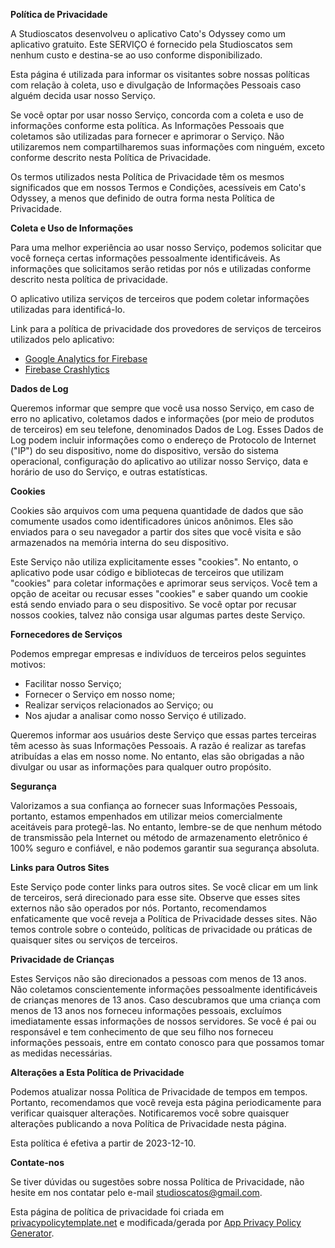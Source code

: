 **Política de Privacidade**

A Studioscatos desenvolveu o aplicativo Cato's Odyssey como um aplicativo gratuito. Este SERVIÇO é fornecido pela Studioscatos sem nenhum custo e destina-se ao uso conforme disponibilizado.

Esta página é utilizada para informar os visitantes sobre nossas políticas com relação à coleta, uso e divulgação de Informações Pessoais caso alguém decida usar nosso Serviço.

Se você optar por usar nosso Serviço, concorda com a coleta e uso de informações conforme esta política. As Informações Pessoais que coletamos são utilizadas para fornecer e aprimorar o Serviço. Não utilizaremos nem compartilharemos suas informações com ninguém, exceto conforme descrito nesta Política de Privacidade.

Os termos utilizados nesta Política de Privacidade têm os mesmos significados que em nossos Termos e Condições, acessíveis em Cato's Odyssey, a menos que definido de outra forma nesta Política de Privacidade.

**Coleta e Uso de Informações**

Para uma melhor experiência ao usar nosso Serviço, podemos solicitar que você forneça certas informações pessoalmente identificáveis. As informações que solicitamos serão retidas por nós e utilizadas conforme descrito nesta política de privacidade.

O aplicativo utiliza serviços de terceiros que podem coletar informações utilizadas para identificá-lo.

Link para a política de privacidade dos provedores de serviços de terceiros utilizados pelo aplicativo:

- [Google Analytics for Firebase](https://firebase.google.com/support/privacy)
- [Firebase Crashlytics](https://firebase.google.com/support/privacy/)

**Dados de Log**

Queremos informar que sempre que você usa nosso Serviço, em caso de erro no aplicativo, coletamos dados e informações (por meio de produtos de terceiros) em seu telefone, denominados Dados de Log. Esses Dados de Log podem incluir informações como o endereço de Protocolo de Internet ("IP") do seu dispositivo, nome do dispositivo, versão do sistema operacional, configuração do aplicativo ao utilizar nosso Serviço, data e horário de uso do Serviço, e outras estatísticas.

**Cookies**

Cookies são arquivos com uma pequena quantidade de dados que são comumente usados como identificadores únicos anônimos. Eles são enviados para o seu navegador a partir dos sites que você visita e são armazenados na memória interna do seu dispositivo.

Este Serviço não utiliza explicitamente esses "cookies". No entanto, o aplicativo pode usar código e bibliotecas de terceiros que utilizam "cookies" para coletar informações e aprimorar seus serviços. Você tem a opção de aceitar ou recusar esses "cookies" e saber quando um cookie está sendo enviado para o seu dispositivo. Se você optar por recusar nossos cookies, talvez não consiga usar algumas partes deste Serviço.

**Fornecedores de Serviços**

Podemos empregar empresas e indivíduos de terceiros pelos seguintes motivos:

- Facilitar nosso Serviço;
- Fornecer o Serviço em nosso nome;
- Realizar serviços relacionados ao Serviço; ou
- Nos ajudar a analisar como nosso Serviço é utilizado.

Queremos informar aos usuários deste Serviço que essas partes terceiras têm acesso às suas Informações Pessoais. A razão é realizar as tarefas atribuídas a elas em nosso nome. No entanto, elas são obrigadas a não divulgar ou usar as informações para qualquer outro propósito.

**Segurança**

Valorizamos a sua confiança ao fornecer suas Informações Pessoais, portanto, estamos empenhados em utilizar meios comercialmente aceitáveis para protegê-las. No entanto, lembre-se de que nenhum método de transmissão pela Internet ou método de armazenamento eletrônico é 100% seguro e confiável, e não podemos garantir sua segurança absoluta.

**Links para Outros Sites**

Este Serviço pode conter links para outros sites. Se você clicar em um link de terceiros, será direcionado para esse site. Observe que esses sites externos não são operados por nós. Portanto, recomendamos enfaticamente que você reveja a Política de Privacidade desses sites. Não temos controle sobre o conteúdo, políticas de privacidade ou práticas de quaisquer sites ou serviços de terceiros.

**Privacidade de Crianças**

Estes Serviços não são direcionados a pessoas com menos de 13 anos. Não coletamos conscientemente informações pessoalmente identificáveis de crianças menores de 13 anos. Caso descubramos que uma criança com menos de 13 anos nos forneceu informações pessoais, excluímos imediatamente essas informações de nossos servidores. Se você é pai ou responsável e tem conhecimento de que seu filho nos forneceu informações pessoais, entre em contato conosco para que possamos tomar as medidas necessárias.

**Alterações a Esta Política de Privacidade**

Podemos atualizar nossa Política de Privacidade de tempos em tempos. Portanto, recomendamos que você reveja esta página periodicamente para verificar quaisquer alterações. Notificaremos você sobre quaisquer alterações publicando a nova Política de Privacidade nesta página.

Esta política é efetiva a partir de 2023-12-10.

**Contate-nos**

Se tiver dúvidas ou sugestões sobre nossa Política de Privacidade, não hesite em nos contatar pelo e-mail studioscatos@gmail.com.

Esta página de política de privacidade foi criada em [privacypolicytemplate.net](https://privacypolicytemplate.net) e modificada/gerada por [App Privacy Policy Generator](https://app-privacy-policy-generator.nisrulz.com/).
